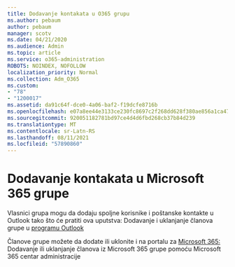 ```yaml
---
title: Dodavanje kontakata u O365 grupu
ms.author: pebaum
author: pebaum
manager: scotv
ms.date: 04/21/2020
ms.audience: Admin
ms.topic: article
ms.service: o365-administration
ROBOTS: NOINDEX, NOFOLLOW
localization_priority: Normal
ms.collection: Adm_O365
ms.custom:
- "78"
- "1200017"
ms.assetid: da91c64f-dce0-4a06-baf2-f19dcfe8716b
ms.openlocfilehash: e07a8ee44e3133ce230fc8697c2f268dd628f380ae856a1ca479d6da7bde7e4b
ms.sourcegitcommit: 920051182781bd97ce4d4d6fbd268cb37b84d239
ms.translationtype: MT
ms.contentlocale: sr-Latn-RS
ms.lasthandoff: 08/11/2021
ms.locfileid: "57890860"
---
```

# <a name="add-contacts-to-a-microsoft-365-group"></a>Dodavanje kontakata u Microsoft 365 grupe

Vlasnici grupa mogu da dodaju spoljne korisnike i poštanske kontakte u Outlook tako što će pratiti ova uputstva: Dodavanje i uklanjanje članova grupe u [programu Outlook](https://support.office.com/article/3b650f4a-5c9b-4f94-a1bb-0cca4b1091de?wt.mc_id=add_contacts_group.aspx)
  
Članove grupe možete da dodate ili uklonite i na portalu za [Microsoft 365:](https://docs.microsoft.com/microsoft-365/admin/create-groups/add-or-remove-members-from-groups) Dodavanje ili uklanjanje članova iz Microsoft 365 grupe pomoću Microsoft 365 centar administracije